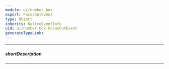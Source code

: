 ```yaml
---
module: ui/number_box
export: FocusOutEvent
type: Object
inherits: NativeEventInfo
uid: ui/number_box:FocusOutEvent
generateTypeLink: 
---
```

---
##### shortDescription
<!-- Description goes here -->

---
<!-- Description goes here -->